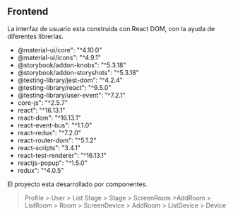 ## Frontend

La interfaz de usuario esta construida con React DOM, con la ayuda de diferentes librerías.

* @material-ui/core": "^4.10.0"
* @material-ui/icons": "^4.9.1"
* @storybook/addon-knobs": "^5.3.18"
* @storybook/addon-storyshots": "^5.3.18"
* @testing-library/jest-dom": "^4.2.4"
* @testing-library/react": "^9.5.0"
* @testing-library/user-event": "^7.2.1"
* core-js": "^2.5.7"
* react": "^16.13.1"
* react-dom": "^16.13.1"
* react-event-bus": "^1.1.0"
* react-redux": "^7.2.0"
* react-router-dom": "^5.1.2"
* react-scripts": "3.4.1"
* react-test-renderer": "^16.13.1"
* reactjs-popup": "^1.5.0"
* redux": "^4.0.5"

El proyecto esta desarrollado por componentes.

> Profile
	> User
	> List Stage
		> Stage
			> ScreenRoom
				>AddRoom
				> ListRoom
					> Room
						> ScreenDevice
							> AddRoom
							> ListDevice
								> Device

	
